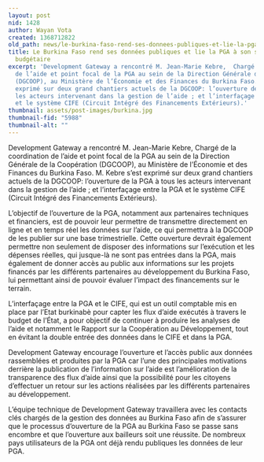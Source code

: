 ```yaml
---
layout: post
nid: 1428
author: Wayan Vota
created: 1368712822
old_path: news/le-burkina-faso-rend-ses-donnees-publiques-et-lie-la-pga-son-systeme-de-gestion-budgetaire
title: Le Burkina Faso rend ses données publiques et lie la PGA à son système de gestion
  budgétaire
excerpt: 'Development Gateway a rencontré M. Jean-Marie Kebre,  Chargé de la coordination
  de l’aide et point focal de la PGA au sein de la Direction Générale de la Coopération
  (DGCOOP), au Ministère de l’Économie et des Finances du Burkina Faso. M. Kebre s’est
  exprimé sur deux grand chantiers actuels de la DGCOOP: l’ouverture de la PGA à tous
  les acteurs intervenant dans la gestion de l’aide ; et l’interfaçage entre la PGA
  et le système CIFE (Circuit Intégré des Financements Extérieurs).'
thumbnail: assets/post-images/burkina.jpg
thumbnail-fid: "5988"
thumbnail-alt: ""
---
```


Development Gateway a rencontré M. Jean-Marie Kebre, Chargé de la coordination de l’aide et point focal de la PGA au sein de la Direction Générale de la Coopération (DGCOOP), au Ministère de l’Économie et des Finances du Burkina Faso. M. Kebre s’est exprimé sur deux grand chantiers actuels de la DGCOOP: l’ouverture de la PGA à tous les acteurs intervenant dans la gestion de l’aide ; et l’interfaçage entre la PGA et le système CIFE (Circuit Intégré des Financements Extérieurs).

L’objectif de l’ouverture de la PGA, notamment aux partenaires techniques et financiers, est de pouvoir leur permettre de transmettre directement en ligne et en temps réel les données sur l’aide, ce qui permettra à la DGCOOP de les publier sur une base trimestrielle. Cette ouverture devrait également permettre non seulement de disposer des informations sur l’exécution et les dépenses réelles, qui jusque-là ne sont pas entrées dans la PGA, mais également de donner accès au public aux informations sur les projets financés par les différents partenaires au développement du Burkina Faso, lui permettant ainsi de pouvoir évaluer l’impact des financements sur le terrain.

L’interfaçage entre la PGA et le CIFE, qui est un outil comptable mis en place par l’Etat burkinabè pour capter les flux d’aide exécutés à travers le budget de l’État, a pour objectif de continuer à produire les analyses de l’aide et notamment le Rapport sur la Coopération au Développement, tout en évitant la double entrée des données dans le CIFE et dans la PGA.

Development Gateway encourage l’ouverture et l’accès public aux données rassemblées et produites par la PGA car l’une des principales motivations derrière la publication de l’information sur l’aide est l’amélioration de la transparence des flux d’aide ainsi que la possibilité pour les citoyens d’effectuer un retour sur les actions réalisées par les différents partenaires au développement.

L’équipe technique de Development Gateway travaillera avec les contacts clés chargés de la gestion des données au Burkina Faso afin de s’assurer que le processus d’ouverture de la PGA au Burkina Faso se passe sans encombre et que l’ouverture aux bailleurs soit une réussite. De nombreux pays utilisateurs de la PGA ont déjà rendu publiques les données de leur PGA.

